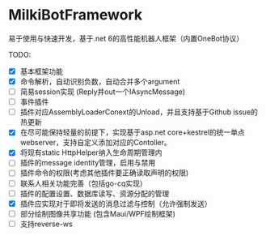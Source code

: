 # MilkiBotFramework
易于使用与快速开发，基于.net 6的高性能机器人框架（内置OneBot协议）

TODO: 
- [x] 基本框架功能
- [x] 命令解析，自动识别负数，自动合并多个argument
- [ ] 简易session实现 (Reply并out一个IAsyncMessage)
- [ ] 事件插件
- [ ] 插件对应AssemblyLoaderConext的Unload，并且支持基于Github issue的热更新
- [x] 在尽可能保持轻量的前提下，实现基于asp.net core+kestrel的统一单点webserver，支持自定义添加对应的Contoller。
- [x] 将现有static HttpHelper纳入生命周期管理内
- [ ] 插件的message identity管理，启用与禁用
- [ ] 插件命令的权限(考虑其他插件要正确读取声明的权限)
- [ ] 联系人相关功能完善（包括go-cq实现）
- [ ] 插件的配置设置、数据库读写、资源分配的管理
- [x] 插件应实现对于即将发送的消息过滤与控制（允许强制发送）
- [ ] 部分绘制图像共享功能 (包含Maui/WPF绘制框架)
- [ ] 支持reverse-ws
